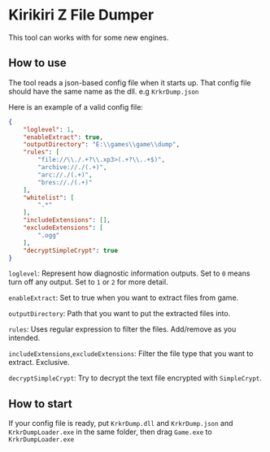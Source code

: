 # Kirikiri Z File Dumper

This tool can works with for some new engines.

## How to use

The tool reads a json-based config file when it starts up. That config file should have the same name as the dll. e.g `KrkrDump.json`

Here is an example of a valid config file:

```json
{
    "loglevel": 1,
    "enableExtract": true,
    "outputDirectory": "E:\\games\\game\\dump",
    "rules": [
        "file://\\./.+?\\.xp3>(.+?\\..+$)",
        "archive://./(.+)",
        "arc://./(.+)",
        "bres://./(.+)"
    ],
    "whitelist": [
        ".*"
    ],
    "includeExtensions": [],
    "excludeExtensions": [
        ".ogg"
    ],
    "decryptSimpleCrypt": true
}
```

`loglevel`: Represent how diagnostic information outputs. Set to `0` means turn off any output. Set to `1` or `2` for more detail.

`enableExtract`: Set to true when you want to extract files from game.

`outputDirectory`: Path that you want to put the extracted files into.

`rules`: Uses regular expression to filter the files. Add/remove as you intended.

`includeExtensions`,`excludeExtensions`: Filter the file type that you want to extract. Exclusive.

`decryptSimpleCrypt`: Try to decrypt the text file encrypted with `SimpleCrypt`.

## How to start

If your config file is ready, put `KrkrDump.dll` and `KrkrDump.json` and `KrkrDumpLoader.exe` in the same folder, then drag `Game.exe` to `KrkrDumpLoader.exe`
